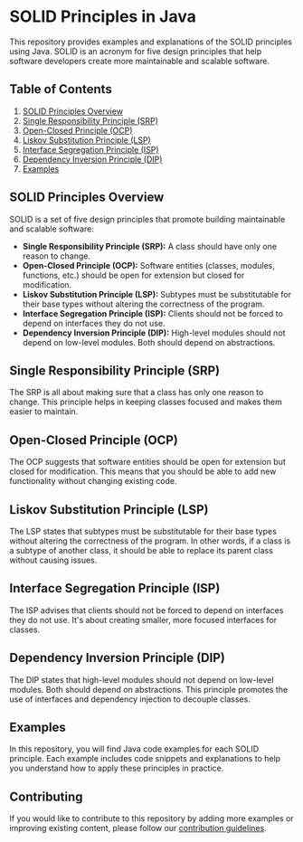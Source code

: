 # SOLID Principles in Java

This repository provides examples and explanations of the SOLID principles using Java. SOLID is an acronym for five design principles that help software developers create more maintainable and scalable software.

## Table of Contents

1. [SOLID Principles Overview](#solid-principles-overview)
2. [Single Responsibility Principle (SRP)](#single-responsibility-principle-srp)
3. [Open-Closed Principle (OCP)](#open-closed-principle-ocp)
4. [Liskov Substitution Principle (LSP)](#liskov-substitution-principle-lsp)
5. [Interface Segregation Principle (ISP)](#interface-segregation-principle-isp)
6. [Dependency Inversion Principle (DIP)](#dependency-inversion-principle-dip)
7. [Examples](#examples)

## SOLID Principles Overview

SOLID is a set of five design principles that promote building maintainable and scalable software:

- **Single Responsibility Principle (SRP):** A class should have only one reason to change.
- **Open-Closed Principle (OCP):** Software entities (classes, modules, functions, etc.) should be open for extension but closed for modification.
- **Liskov Substitution Principle (LSP):** Subtypes must be substitutable for their base types without altering the correctness of the program.
- **Interface Segregation Principle (ISP):** Clients should not be forced to depend on interfaces they do not use.
- **Dependency Inversion Principle (DIP):** High-level modules should not depend on low-level modules. Both should depend on abstractions.

## Single Responsibility Principle (SRP)

The SRP is all about making sure that a class has only one reason to change. This principle helps in keeping classes focused and makes them easier to maintain.


## Open-Closed Principle (OCP)

The OCP suggests that software entities should be open for extension but closed for modification. This means that you should be able to add new functionality without changing existing code.


## Liskov Substitution Principle (LSP)

The LSP states that subtypes must be substitutable for their base types without altering the correctness of the program. In other words, if a class is a subtype of another class, it should be able to replace its parent class without causing issues.


## Interface Segregation Principle (ISP)

The ISP advises that clients should not be forced to depend on interfaces they do not use. It's about creating smaller, more focused interfaces for classes.


## Dependency Inversion Principle (DIP)

The DIP states that high-level modules should not depend on low-level modules. Both should depend on abstractions. This principle promotes the use of interfaces and dependency injection to decouple classes.


## Examples

In this repository, you will find Java code examples for each SOLID principle. Each example includes code snippets and explanations to help you understand how to apply these principles in practice.

## Contributing

If you would like to contribute to this repository by adding more examples or improving existing content, please follow our [contribution guidelines](CONTRIBUTING.md).


